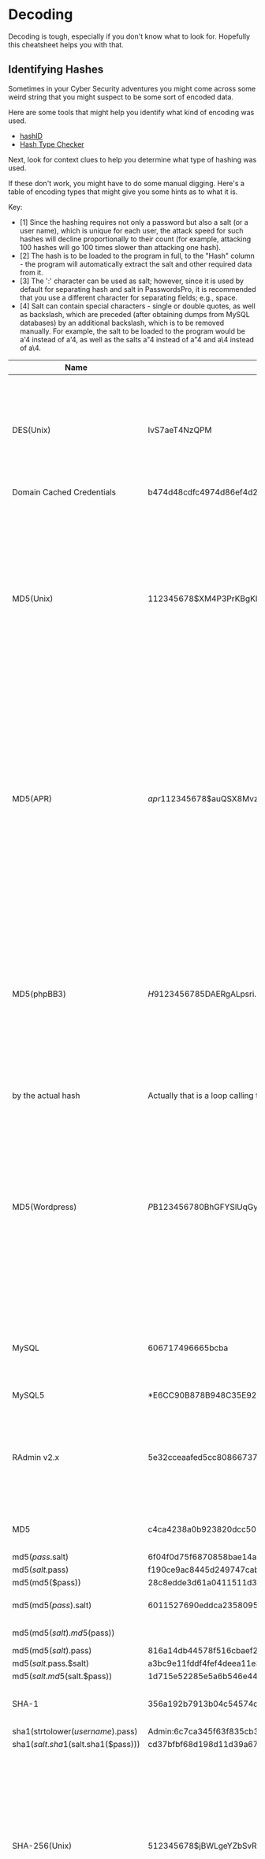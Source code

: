 # Decoding

Decoding is tough, especially if you don't know what to look for. Hopefully this cheatsheet helps you with that.

## Identifying Hashes
Sometimes in your Cyber Security adventures you might come across some weird string that you might suspect to be some sort of encoded data.

Here are some tools that might help you identify what kind of encoding was used.
- [hashID](https://github.com/psypanda/hashID)
- [Hash Type Checker](https://md5hashing.net/hash_type_checker/)

Next, look for context clues to help you determine what type of hashing was used.

If these don't work, you might have to do some manual digging.
Here's a table of encoding types that might give you some hints as to what it is.

Key:
- [1] Since the hashing requires not only a password but also a salt (or a user name), which is unique for each user, the attack speed for such hashes will decline proportionally to their count (for example, attacking
100 hashes will go 100 times slower than attacking one hash).
- [2] The hash is to be loaded to the program in full, to the "Hash" column - the program will automatically extract the salt and other required data from it.
- [3] The ':' character can be used as salt; however, since it is used by default for separating hash and salt in PasswordsPro, it is recommended that you use a different character for separating fields; e.g., space.
- [4] Salt can contain special characters - single or double quotes, as well as backslash, which are preceded (after obtaining dumps from MySQL databases) by an additional backslash, which is to be removed manually. For
example, the salt to be loaded to the program would be a'4 instead of a\'4, as well as the salts a"4 instead of a\"4 and a\4 instead of a\\4.

|Name|Example|Use|Length|Description|Algorithm|Key|
|---|---|---|---|---|---|---|
|DES(Unix)|IvS7aeT4NzQPM|Used in Linux and other similar OS|13 characters|The first two characters are the salt (random characters; in our example the salt is the string "Iv"), then there follows the actual hash||[1] [2]|
|Domain Cached Credentials|b474d48cdfc4974d86ef4d24904cdd91|Used for caching passwords of Windows domain|16 bytes||MD4(MD4(Unicode($pass)).Unicode(strtolower($username)))|[1]|
|MD5(Unix)|$1$12345678$XM4P3PrKBgKNnTaqG9P0T/|Used in Linux and other similar OS|34 characters|The hash begins with the $1$ signature, then there goes the salt (up to 8 random characters; in our example the salt is the string "12345678"), then there goes one more $ character, followed by the actual hash|Actually that is a loop calling the MD5 algorithm 2000 times|[1] [2]|
|MD5(APR)|$apr1$12345678$auQSX8Mvzt.tdBi4y6Xgj.|Used in Linux and other similar OS|37 characters|The hash begins with the $apr1$ signature, then there goes the salt (up to 8 random characters; in our example the salt is the string "12345678"), then there goes one more $ character, followed by the actual hash|Actually that is a loop calling the MD5 algorithm 2000 times|[1] [2]|
|MD5(phpBB3)|$H$9123456785DAERgALpsri.D9z3ht120|Used in phpBB 3.x.x.|34 characters|The hash begins with the $H$ signature, then there goes one character (most often the number '9'), then there goes the salt (8 random characters; in our example the salt is the string "12345678"), followed
by the actual hash|Actually that is a loop calling the MD5 algorithm 2048 times|[1] [2]|
|MD5(Wordpress)|$P$B123456780BhGFYSlUqGyE6ErKErL01|Used in Wordpress|34 characters|The hash begins with the $P$ signature, then there goes one character (most often the number 'B'), then there goes the salt (8 random characters; in our example the salt is the string "12345678"), followed by the actual hash|Actually that is a loop calling the MD5 algorithm 8192 times|[1] [2]|
|MySQL|606717496665bcba|Used in the old versions of MySQL|  8 bytes|The hash consists of two DWORDs, each not exceeding the value of 0x7fffffff|||
|MySQL5|*E6CC90B878B948C35E92B003C792C46C58C4AF40|Used in the new versions of MySQL|20 bytes|SHA-1(SHA-1($pass))|The hashes are to be loaded to the program without the asterisk that stands in the beginning of each hash||
|RAdmin v2.x|5e32cceaafed5cc80866737dfb212d7f|Used in the application Remote Administrator v2.x|16 bytes|The password is padded with zeros to the length of 100 bytes, then that entire string is hashed with the MD5 algorithm|||
|MD5|c4ca4238a0b923820dcc509a6f75849b|Used in phpBB v2.x, Joomla version below 1.0.13 and many other forums and CMS| 16 bytes|Same as the md5() function in PHP|||
|md5($pass.$salt)|6f04f0d75f6870858bae14ac0b6d9f73:1234|Used in WB News, Joomla version 1.0.13 and higher|16 bytes|   ||[1]|
|md5($salt.$pass)|f190ce9ac8445d249747cab7be43f7d5:12|Used in osCommerce, AEF, Gallery and other CMS|16 bytes|||[1]|
|md5(md5($pass))|28c8edde3d61a0411511d3b1866f0636|Used in e107, DLE, AVE, Diferior, Koobi and other CMS|16 bytes|  |||
|md5(md5($pass).$salt)|6011527690eddca23580955c216b1fd2:wQ6|  Used in vBulletin, IceBB|16 bytes|||[1] [3] [4]|
|md5(md5($salt).md5($pass))|   |81f87275dd805aa018df8befe09fe9f8:wH6_S|Used in IPB|16 bytes| |[1] [3]|
|md5(md5($salt).$pass)|816a14db44578f516cbaef25bd8d8296:1234|Used in MyBB|16 bytes|||[1]|
|md5($salt.$pass.$salt)|a3bc9e11fddf4fef4deea11e33668eab:1234|Used in TBDev|16 bytes|||[1]|
|md5($salt.md5($salt.$pass))|1d715e52285e5a6b546e442792652c8a:1234|Used in DLP|16 bytes|   ||[1]|
|SHA-1|356a192b7913b04c54574d18c28d46e6395428ab|Used in many forums and CMS|20 bytes|Same as the sha1() function in PHP| ||
|sha1(strtolower($username).$pass)| Admin:6c7ca345f63f835cb353ff15bd6c5e052ec08e7a|Used in SMF|20 bytes|||[1]|
|sha1($salt.sha1($salt.sha1($pass)))|cd37bfbf68d198d11d39a67158c0c9cddf34573b:1234|Used in Woltlab BB|20 bytes|||[1]|
|SHA-256(Unix)|$5$12345678$jBWLgeYZbSvREnuBr5s3gp13vqiKSNK1rkTk9zYE1v0|Used in Linux and other similar OS|55 characters|The hash begins with the $5$ signature, then there goes the salt (up to 8 random characters; in our example the salt is the string "12345678"), then there goes one more $ character, followed by the actual
hash|Actually that is a loop calling the SHA-256 algorithm 5000 times|[1] [2]|
|SHA-512(Unix)|$6$12345678$U6Yv5E1lWn6mEESzKen42o6rbEmFNLlq6Ik9X3reMXY3doKEuxrcDohKUx0Oxf44aeTIxGEjssvtT1aKyZHjs|Used in Linux and other similar OS|98 characters|The hash begins with the $6$ signature, then there goes the salt (up to 8 random characters; in our example the salt is the string "12345678"), then there goes one more $ character, followed by the actual hash| Actually that is a loop calling the SHA-512 algorithm 5000 times|[1] [2]|
|SHA-1(Django) = sha1($salt.$pass)|sha1$12345678$90fbbcf2b72b5973ae42cd3a19ab4ae8a1bd210b|12345678 is salt (in the hexadecimal format), 90fbbcf2b72b5973ae42cd3a19ab4ae8a1bd210b is SHA-1 hash.|||
|SHA-256(Django) = SHA-256($salt.$pass)| sha256$12345678$154c4c511cbb166a317c247a839e46cac6d9208af5b015e1867a84cd9a56007b|12345678 is salt (in the hexadecimal format),154c4c511cbb166a317c247a839e46cac6d9208af5b015e1867a84cd9a56007b is SHA-256 hash.|   |   |
|SHA-384(Django) = SHA-384($salt.$pass)|sha384$12345678$c0be393a500c7d42b1bd03a1a0a76302f7f472fc132f11ea6373659d0bd8675d04e12d8016d83001c327f0ab70843dd5|12345678 is salt (in the hexadecimal format), c0be393a500c7d42b1bd03a1a0a76302f7f472fc132f11ea6373659d0bd8675d04e12d8016d83001c327f0ab70843dd5 is SHA-384 hash.|   |   |
|SHA-1(ManGOS)|   | ||  |sha1(strtoupper($username).':'.$pass)|   |
|SHA-1(ManGOS2)|   | ||  |sha1($username.':'.$pass)|   |
|MD5(Custom)|   | ||  |'=='.md5(md5(md5($pass).md5($pass).md5($pass).md5($pass)))|   |
|md5(3 x strtoupper(md5($pass)))|   | ||  |md5(strtoupper(md5(strtoupper(md5(strtoupper(md5($pass)))))))|   |

## Steganography
> The practice of concealing messages or information within other nonsecret text or data

For every file given, use UNIX's `file` command to first determine what type of file you are looking at.

Some other useful commands would be `strings` or `grep`.

Some tools that are applicable to all files that might have stuff hidden in them would be `foremost` or `binwalk`.

### Images
Some tools specific to images would be `stepic`, `steghide`, or `stegdetect`.

Tools
- Digital Ink Toolkit
- GIMP
- Photoshop

### Audio
Tools
- Audacity


## Useful tools
